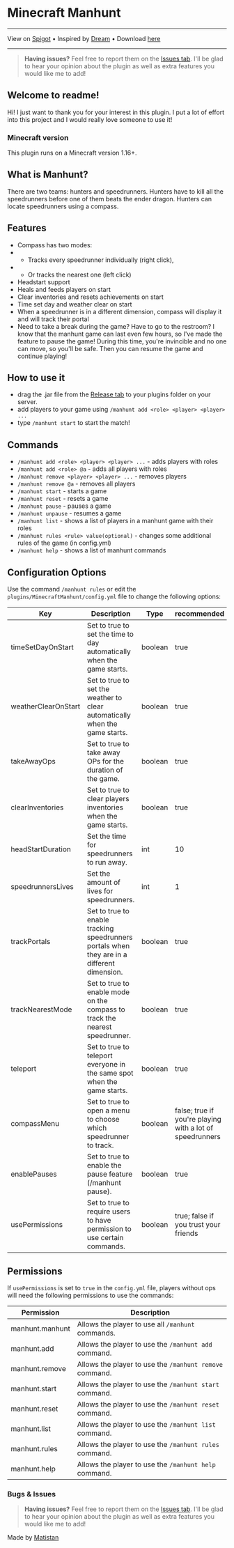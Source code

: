 # Minecraft Manhunt

---

View on [Spigot](https://www.spigotmc.org/resources/manhunt.109010/) • 
Inspired by [Dream](https://www.youtube.com/@dream) • 
Download [here](https://github.com/Matistan/MinecraftManhunt/releases)

---

> **Having issues?** Feel free to report them on the [Issues tab](https://github.com/Matistan/MinecraftManhunt/issues). I'll be glad to hear your opinion about the plugin as well as extra features you would like me to add!

## Welcome to readme!

Hi! I just want to thank you for your interest in this plugin. I put a lot of effort into this project and I would really love someone to use it!

### Minecraft version

This plugin runs on a Minecraft version 1.16+.

## What is Manhunt?

There are two teams: hunters and speedrunners. Hunters have to kill all the speedrunners before one of them beats the ender dragon. Hunters can locate speedrunners using a compass.

## Features

- Compass has two modes:
- - Tracks every speedrunner individually (right click),
- - Or tracks the nearest one (left click)
- Headstart support
- Heals and feeds players on start
- Clear inventories and resets achievements on start
- Time set day and weather clear on start
- When a speedrunner is in a different dimension, compass will display it and will track their portal
- Need to take a break during the game? Have to go to the restroom? I know that the manhunt game can last even few hours, so I've made the feature to pause the game! During this time, you're invincible and no one can move, so you'll be safe. Then you can resume the game and continue playing!

## How to use it

- drag the .jar file from the [Release tab](https://github.com/Matistan/MinecraftManhunt/releases) to your plugins folder on your server.
- add players to your game using `/manhunt add <role> <player> <player> ... `
- type `/manhunt start` to start the match!

## Commands

- `/manhunt add <role> <player> <player> ...` - adds players with roles
- `/manhunt add <role> @a` - adds all players with roles
- `/manhunt remove <player> <player> ...` - removes players
- `/manhunt remove @a` - removes all players
- `/manhunt start` - starts a game
- `/manhunt reset` - resets a game
- `/manhunt pause` - pauses a game
- `/manhunt unpause` - resumes a game
- `/manhunt list` - shows a list of players in a manhunt game with their roles
- `/manhunt rules <rule> value(optional)` - changes some additional rules of the game (in config.yml)
- `/manhunt help` - shows a list of manhunt commands

## Configuration Options

Use the command `/manhunt rules` or edit the `plugins/MinecraftManhunt/config.yml` file to change the following options:

| Key                 | Description                                                                                 | Type    | recommended                                              |
|---------------------|---------------------------------------------------------------------------------------------|---------|----------------------------------------------------------|
| timeSetDayOnStart   | Set to true to set the time to day automatically when the game starts.                      | boolean | true                                                     |
| weatherClearOnStart | Set to true to set the weather to clear automatically when the game starts.                 | boolean | true                                                     |
| takeAwayOps         | Set to true to take away OPs for the duration of the game.                                  | boolean | true                                                     |
| clearInventories    | Set to true to clear players inventories when the game starts.                              | boolean | true                                                     |
| headStartDuration   | Set the time for speedrunners to run away.                                                  | int     | 10                                                       |
| speedrunnersLives   | Set the amount of lives for speedrunners.                                                   | int     | 1                                                        |
| trackPortals        | Set to true to enable tracking speedrunners portals when they are in a different dimension. | boolean | true                                                     |
| trackNearestMode    | Set to true to enable mode on the compass to track the nearest speedrunner.                 | boolean | true                                                     |
| teleport            | Set to true to teleport everyone in the same spot when the game starts.                     | boolean | true                                                     |
| compassMenu         | Set to true to open a menu to choose which speedrunner to track.                            | boolean | false; true if you're playing with a lot of speedrunners |
| enablePauses        | Set to true to enable the pause feature (/manhunt pause).                                   | boolean | true                                                     |
| usePermissions      | Set to true to require users to have permission to use certain commands.                    | boolean | true; false if you trust your friends                    |

## Permissions

If `usePermissions` is set to `true` in the `config.yml` file, players without ops will need the following permissions to use the commands:

| Permission      | Description                                             |
|-----------------|---------------------------------------------------------|
| manhunt.manhunt | Allows the player to use all `/manhunt` commands.       |
| manhunt.add     | Allows the player to use the `/manhunt add` command.    |
| manhunt.remove  | Allows the player to use the `/manhunt remove` command. |
| manhunt.start   | Allows the player to use the `/manhunt start` command.  |
| manhunt.reset   | Allows the player to use the `/manhunt reset` command.  |
| manhunt.list    | Allows the player to use the `/manhunt list` command.   |
| manhunt.rules   | Allows the player to use the `/manhunt rules` command.  |
| manhunt.help    | Allows the player to use the `/manhunt help` command.   |

### Bugs & Issues

> **Having issues?** Feel free to report them on the [Issues tab](https://github.com/Matistan/MinecraftManhunt/issues). I'll be glad to hear your opinion about the plugin as well as extra features you would like me to add!


Made by [Matistan](https://github.com/Matistan)
